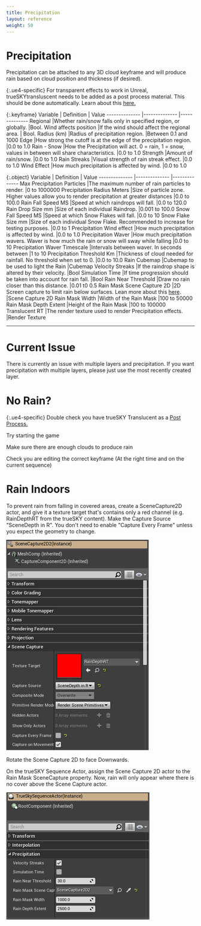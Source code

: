 ```yaml
---
title: Precipitation
layout: reference
weight: 50
---
```







Precipitation
====================
Precipitation can be attached to any 3D cloud keyframe and will produce rain based on cloud position and thickness (if desired).

{:.ue4-specific}
For transparent effects to work in Unreal, trueSKYtransluscent needs to be added as a post process material. This should be done automatically. Learn about this [here.](/faq.html#postprocess) 

{:.keyframe}
Variable                                                                                        |       Definition                                                                                                                                                                                                      |       Value
--------------                                                                          |--------------                                                                                                                                                                                                 |--------------
Regional                                                                                        |Whether rain/snow falls only in specified region, or globally.                                                                                                 |Bool.
Wind affects position                                                           |If the wind should affect the regional area.                                                                                                                                   | Bool.
Radius (km)                                                                                     |Radius of precipitation region.                                                                                                                                                                |Between 0.1 and 1000
Edge                                                                                            |How strong the cutoff is at the edge of the precipitation region.                                                                                              |0.0 to 1.0
Rain - Snow                                                                                     |How the Precipitation will act. 0 = rain, 1 = snow, values in between will share characteristics.                              |0.0 to 1.0 
Strength                                                                                        |Amount of rain/snow.                                                                                                                                                                                   |0.0 to 1.0
Rain Streaks                                                                            |Visual strength of rain streak effect.                                                                                                                                                 |0.0 to 1.0
Wind Effect                                                                             |How much precipitation is affected by wind.                                                                                                                                    |0.0 to 1.0

{:.object}
Variable                                                                                        |       Definition                                                                                                                                                                                                      |       Value
--------------                                                                          |--------------                                                                                                                                                                                                 |--------------
Max Precipitation Particles                                                     |The maximum number of rain particles to render.                                                                                                                                |0 to 1000000
Precipitation Radius Meters                                                     |Size of particle zone.  Higher values allow you to render precipitation at greater distances                                   |0.0 to 100.0
Rain Fall Speed MS                                                                      |Speed at which raindrops will fall.                                                                                                                                                    |0.0 to 120.0
Rain Drop Size mm                                                                       |Size of each individual Raindrop.                                                                                                                                                              |0.001 to 100.0
Snow Fall Speed MS                                                                      |Speed at which Snow Flakes will fall.                                                                                                                                                  |0.0 to 10
Snow Flake Size mm                                                                      |Size of each individual Snow Flake.  Recommended to increase for testing purposes.                                                             |0.0 to 1
Precipitation Wind effect                                                       |How much precipitation is affected by wind.                                                                                                                                    |0.0 to 1.0
Precipitation Waver                                                                     |How much precipitation wavers.  Waver is how much the rain or snow will sway while falling                                     |0.0 to 10
Precipitation Waver Timescale                                           |Intervals between waver. In seconds between                                                                                                                                    |1 to 10
Precipitation Threshold Km                                                      |Thickness of cloud needed for rainfall. No threshold when set to 0.                                                                                    |0.0 to 10.0
Rain Cubemap                                                                            |Cubemap to be used to light the Rain                                                                                                                                                   |Cubemap
Velocity Streaks                                                                        |If the raindrop shape is altered by their velocity.                                                                                                                    |Bool
Simulation Time                                                                         |If time progression should be taken into account for rain fall.                                                                                                |Bool
Rain Near Threshold                                                                     |Draw no rain closer than this distance.                                                                                                                                                |0.01 t0 0.5
Rain Mask Scene Capture 2D                                                      |2D Screen capture to limit rain below surfaces. Lean more about this [here](#rain-indoors).                                    |Scene Capture 2D
Rain Mask Width                                                                         |Width of the Rain Mask                                                                                                                                                                                 |100 to 50000
Rain Mask Depth Extent                                                          |Height of the Rain Mask                                                                                                                                                                                |100 to 100000
Translucent RT                                                                          |The render texture used to render Precipitation effects.                                                                                                               |Render Texture


<hr>

Current Issue
=================
There is currently an issue with multiple layers and precipitation. If you want precipitation with multiple layers, please just use the most recently created layer.


No Rain?
========

{:.ue4-specific}
Double check you have trueSKY Translucent as a [Post Process.](/faq.html#postprocess) 

Try starting the game

Make sure there are enough clouds to produce rain

Check you are editing the correct keyframe (At the right time and on the current sequence)

Rain Indoors
======================

To prevent rain from falling in covered areas, create a SceneCapture2D actor, and give it a texture target that's contains only a red channel (e.g. RainDepthRT from the trueSKY content). Make the Capture Source "SceneDepth in R". You don't need to enable "Capture Every Frame" unless you expect the geometry to change.

![](/images/unreal/scenecapture2dProperties.png)


Rotate the Scene Capture 2D to face Downwards.

On the trueSKY Sequence Actor, assign the Scene Capture 2D actor to the Rain Mask SceneCapture property. Now, rain will only appear where there is no cover above the Scene Capture actor.

![](/images/unreal/PrecipitationProperties.png)

